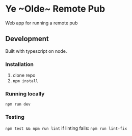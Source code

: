 # Ye ~Olde~ Remote Pub
Web app for running a remote pub

## Development
Built with typescript on node.

### Installation
1. clone repo
2. `npm install`

### Running locally
`npm run dev`

### Testing
`npm test && npm run lint`
if linting fails:
`npm run lint-fix`